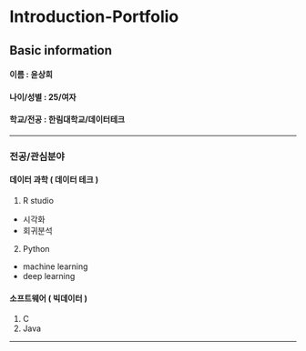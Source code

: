 # Introduction-Portfolio

## Basic information
#### 이름 : 윤상희
#### 나이/성별 : 25/여자
#### 학교/전공 : 한림대학교/데이터테크
****  
### 전공/관심분야
#### 데이터 과학 ( 데이터 테크 )
1. R studio
* 시각화
* 회귀분석

2. Python
* machine learning
* deep learning

#### 소프트웨어 ( 빅데이터 )
1. C
2. Java
****  

